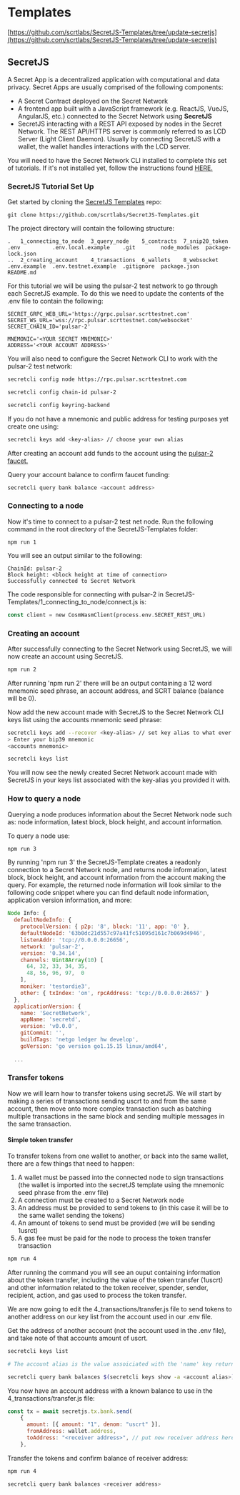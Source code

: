 # Templates

[https://github.com/scrtlabs/SecretJS-Templates/tree/update-secretjs](https://github.com/scrtlabs/SecretJS-Templates/tree/update-secretjs)

## SecretJS

A Secret App is a decentralized application with computational and data privacy. Secret Apps are usually comprised of the following components:

* A Secret Contract deployed on the Secret Network
* A frontend app built with a JavaScript framework (e.g. ReactJS, VueJS, AngularJS, etc.) connected to the Secret Network using **SecretJS**
* SecretJS interacting with a REST API exposed by nodes in the Secret Network. The REST API/HTTPS server is commonly referred to as LCD Server (Light Client Daemon). Usually by connecting SecretJS with a wallet, the wallet handles interactions with the LCD server.

You will need to have the Secret Network CLI installed to complete this set of tutorials. If it's not installed yet, follow the instructions found [HERE.](https://build.scrt.network/light-client-mainnet.html)

### SecretJS Tutorial Set Up

Get started by cloning the [SecretJS Templates](https://github.com/scrtlabs/SecretJS-Templates) repo:

```
git clone https://github.com/scrtlabs/SecretJS-Templates.git
```

The project directory will contain the following structure:

```
.   1_connecting_to_node  3_query_node    5_contracts  7_snip20_token  .env          .env.local.example    .git        node_modules  package-lock.json
..  2_creating_account    4_transactions  6_wallets    8_websocket     .env.example  .env.testnet.example  .gitignore  package.json  README.md
```

For this tutorial we will be using the pulsar-2 test network to go through each SecretJS example. To do this we need to update the contents of the .env file to contain the following:

```
SECRET_GRPC_WEB_URL='https://grpc.pulsar.scrttestnet.com'
SECRET_WS_URL='wss://rpc.pulsar.scrttestnet.com/websocket'
SECRET_CHAIN_ID='pulsar-2'

MNEMONIC='<YOUR SECRET MNEMONIC>'
ADDRESS='<YOUR ACCOUNT ADDRESS>'
```

You will also need to configure the Secret Network CLI to work with the pulsar-2 test network:

```bash
secretcli config node https://rpc.pulsar.scrttestnet.com

secretcli config chain-id pulsar-2

secretcli config keyring-backend 
```

If you do not have a mnemonic and public address for testing purposes yet create one using:

```bash
secretcli keys add <key-alias> // choose your own alias
```

After creating an account add funds to the account using the [pulsar-2 faucet.](https://faucet.secrettestnet.io/)

Query your account balance to confirm faucet funding:

```bash
secretcli query bank balance <account address>
```

### Connecting to a node

Now it's time to connect to a pulsar-2 test net node. Run the following command in the root directory of the SecretJS-Templates folder:

```
npm run 1
```

You will see an output similar to the following:

```
ChainId: pulsar-2
Block height: <block height at time of connection> 
Successfully connected to Secret Network
```

The code responsible for connecting with pulsar-2 in SecretJS-Templates/1\_connecting\_to\_node/connect.js is:

```rust
const client = new CosmWasmClient(process.env.SECRET_REST_URL)
```

### Creating an account

After successfully connecting to the Secret Network using SecretJS, we will now create an account using SecretJS.

```bash
npm run 2
```

After running 'npm run 2' there will be an output containing a 12 word mnemonic seed phrase, an account address, and SCRT balance (balance will be 0).

Now add the new account made with SecretJS to the Secret Network CLI keys list using the accounts mnemonic seed phrase:

```bash
secretcli keys add --recover <key-alias> // set key alias to what ever you want
> Enter your bip39 mnemonic 
<accounts mnemonic> 

secretcli keys list
```

You will now see the newly created Secret Network account made with SecretJS in your keys list associated with the key-alias you provided it with.

### How to query a node

Querying a node produces information about the Secret Network node such as: node information, latest block, block height, and account information.

To query a node use:

```bash
npm run 3
```

By running 'npm run 3' the SecretJS-Template creates a readonly connection to a Secret Network node, and returns node information, latest block, block height, and account information from the account making the query. For example, the returned node information will look similar to the following code snippet where you can find default node information, application version information, and more:

```javascript
Node Info: {
  defaultNodeInfo: {
    protocolVersion: { p2p: '8', block: '11', app: '0' },
    defaultNodeId: '63b0dc21d557c97a41fc51095d161c7b069d4946',
    listenAddr: 'tcp://0.0.0.0:26656',
    network: 'pulsar-2',
    version: '0.34.14',
    channels: Uint8Array(10) [
      64, 32, 33, 34, 35,
      48, 56, 96, 97,  0
    ],
    moniker: 'testordie3',
    other: { txIndex: 'on', rpcAddress: 'tcp://0.0.0.0:26657' }
  },
  applicationVersion: {
    name: 'SecretNetwork',
    appName: 'secretd',
    version: 'v0.0.0',
    gitCommit: '',
    buildTags: 'netgo ledger hw develop',
    goVersion: 'go version go1.15.15 linux/amd64',
  
  ...
```

### Transfer tokens

Now we will learn how to transfer tokens using secretJS. We will start by making a series of transactions sending uscrt to and from the same account, then move onto more complex transaction such as batching multiple transactions in the same block and sending multiple messages in the same transaction.

#### Simple token transfer

To transfer tokens from one wallet to another, or back into the same wallet, there are a few things that need to happen:

1. A wallet must be passed into the connected node to sign transactions (the wallet is imported into the secretJS template using the mnemonic seed phrase from the .env file)
2. A connection must be created to a Secret Network node
3. An address must be provided to send tokens to (in this case it will be to the same wallet sending the tokens)
4. An amount of tokens to send must be provided (we will be sending 1usrct)
5. A gas fee must be paid for the node to process the token transfer transaction

```bash
npm run 4
```

After running the command you will see an ouput containing information about the token transfer, including the value of the token transfer (1uscrt) and other information related to the token receiver, spender, sender, recipient, action, and gas used to process the token transfer.

We are now going to edit the 4\_transactions/transfer.js file to send tokens to another address on our key list from the account used in our .env file.

Get the address of another account (not the account used in the .env file), and take note of that accounts amount of uscrt.

```bash
secretcli keys list

# The account alias is the value assoiciated with the 'name' key returned by the previous command

secretcli query bank balances $(secretcli keys show -a <account alias>) 
```

You now have an account address with a known balance to use in the 4\_transactions/transfer.js file:

```javascript
const tx = await secretjs.tx.bank.send(
    {
      amount: [{ amount: "1", denom: "uscrt" }],
      fromAddress: wallet.address,
      toAddress: "<receiver address>", // put new receiver address here
    },
```

Transfer the tokens and confirm balance of receiver address:

```bash
npm run 4

secretcli query bank balances <receiver address>
```
